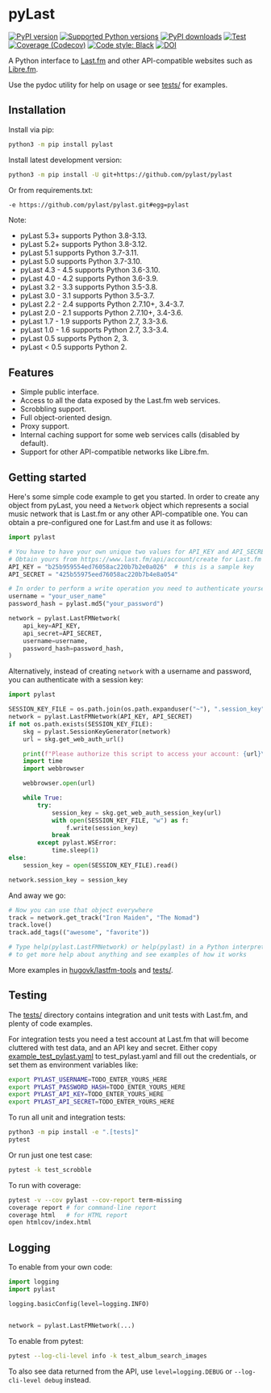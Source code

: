 # pyLast

[![PyPI version](https://img.shields.io/pypi/v/pylast.svg)](https://pypi.org/project/pylast/)
[![Supported Python versions](https://img.shields.io/pypi/pyversions/pylast.svg)](https://pypi.org/project/pylast/)
[![PyPI downloads](https://img.shields.io/pypi/dm/pylast.svg)](https://pypistats.org/packages/pylast)
[![Test](https://github.com/pylast/pylast/workflows/Test/badge.svg)](https://github.com/pylast/pylast/actions)
[![Coverage (Codecov)](https://codecov.io/gh/pylast/pylast/branch/main/graph/badge.svg)](https://codecov.io/gh/pylast/pylast)
[![Code style: Black](https://img.shields.io/badge/code%20style-Black-000000.svg)](https://github.com/psf/black)
[![DOI](https://zenodo.org/badge/7803088.svg)](https://zenodo.org/badge/latestdoi/7803088)

A Python interface to [Last.fm](https://www.last.fm/) and other API-compatible websites
such as [Libre.fm](https://libre.fm/).

Use the pydoc utility for help on usage or see [tests/](tests/) for examples.

## Installation

Install via pip:

```sh
python3 -m pip install pylast
```

Install latest development version:

```sh
python3 -m pip install -U git+https://github.com/pylast/pylast
```

Or from requirements.txt:

```txt
-e https://github.com/pylast/pylast.git#egg=pylast
```

Note:

- pyLast 5.3+ supports Python 3.8-3.13.
- pyLast 5.2+ supports Python 3.8-3.12.
- pyLast 5.1 supports Python 3.7-3.11.
- pyLast 5.0 supports Python 3.7-3.10.
- pyLast 4.3 - 4.5 supports Python 3.6-3.10.
- pyLast 4.0 - 4.2 supports Python 3.6-3.9.
- pyLast 3.2 - 3.3 supports Python 3.5-3.8.
- pyLast 3.0 - 3.1 supports Python 3.5-3.7.
- pyLast 2.2 - 2.4 supports Python 2.7.10+, 3.4-3.7.
- pyLast 2.0 - 2.1 supports Python 2.7.10+, 3.4-3.6.
- pyLast 1.7 - 1.9 supports Python 2.7, 3.3-3.6.
- pyLast 1.0 - 1.6 supports Python 2.7, 3.3-3.4.
- pyLast 0.5 supports Python 2, 3.
- pyLast < 0.5 supports Python 2.

## Features

- Simple public interface.
- Access to all the data exposed by the Last.fm web services.
- Scrobbling support.
- Full object-oriented design.
- Proxy support.
- Internal caching support for some web services calls (disabled by default).
- Support for other API-compatible networks like Libre.fm.

## Getting started

Here's some simple code example to get you started. In order to create any object from
pyLast, you need a `Network` object which represents a social music network that is
Last.fm or any other API-compatible one. You can obtain a pre-configured one for Last.fm
and use it as follows:

```python
import pylast

# You have to have your own unique two values for API_KEY and API_SECRET
# Obtain yours from https://www.last.fm/api/account/create for Last.fm
API_KEY = "b25b959554ed76058ac220b7b2e0a026"  # this is a sample key
API_SECRET = "425b55975eed76058ac220b7b4e8a054"

# In order to perform a write operation you need to authenticate yourself
username = "your_user_name"
password_hash = pylast.md5("your_password")

network = pylast.LastFMNetwork(
    api_key=API_KEY,
    api_secret=API_SECRET,
    username=username,
    password_hash=password_hash,
)
```

Alternatively, instead of creating `network` with a username and password, you can
authenticate with a session key:

```python
import pylast

SESSION_KEY_FILE = os.path.join(os.path.expanduser("~"), ".session_key")
network = pylast.LastFMNetwork(API_KEY, API_SECRET)
if not os.path.exists(SESSION_KEY_FILE):
    skg = pylast.SessionKeyGenerator(network)
    url = skg.get_web_auth_url()

    print(f"Please authorize this script to access your account: {url}\n")
    import time
    import webbrowser

    webbrowser.open(url)

    while True:
        try:
            session_key = skg.get_web_auth_session_key(url)
            with open(SESSION_KEY_FILE, "w") as f:
                f.write(session_key)
            break
        except pylast.WSError:
            time.sleep(1)
else:
    session_key = open(SESSION_KEY_FILE).read()

network.session_key = session_key
```

And away we go:

```python
# Now you can use that object everywhere
track = network.get_track("Iron Maiden", "The Nomad")
track.love()
track.add_tags(("awesome", "favorite"))

# Type help(pylast.LastFMNetwork) or help(pylast) in a Python interpreter
# to get more help about anything and see examples of how it works
```

More examples in
<a href="https://github.com/hugovk/lastfm-tools">hugovk/lastfm-tools</a> and
[tests/](https://github.com/pylast/pylast/tree/main/tests).

## Testing

The [tests/](https://github.com/pylast/pylast/tree/main/tests) directory contains
integration and unit tests with Last.fm, and plenty of code examples.

For integration tests you need a test account at Last.fm that will become cluttered with
test data, and an API key and secret. Either copy [example_test_pylast.yaml](
https://github.com/pylast/pylast/blob/main/example_test_pylast.yaml) to
test_pylast.yaml and fill out the credentials, or set them as environment
variables like:

```sh
export PYLAST_USERNAME=TODO_ENTER_YOURS_HERE
export PYLAST_PASSWORD_HASH=TODO_ENTER_YOURS_HERE
export PYLAST_API_KEY=TODO_ENTER_YOURS_HERE
export PYLAST_API_SECRET=TODO_ENTER_YOURS_HERE
```

To run all unit and integration tests:

```sh
python3 -m pip install -e ".[tests]"
pytest
```

Or run just one test case:

```sh
pytest -k test_scrobble
```

To run with coverage:

```sh
pytest -v --cov pylast --cov-report term-missing
coverage report # for command-line report
coverage html   # for HTML report
open htmlcov/index.html
```

## Logging

To enable from your own code:

```python
import logging
import pylast

logging.basicConfig(level=logging.INFO)


network = pylast.LastFMNetwork(...)
```

To enable from pytest:

```sh
pytest --log-cli-level info -k test_album_search_images
```

To also see data returned from the API, use `level=logging.DEBUG` or
`--log-cli-level debug` instead.
